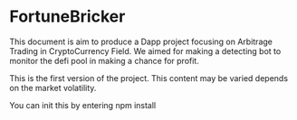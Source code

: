 # FortuneBricker
This document is aim to produce a Dapp project focusing on Arbitrage Trading in CryptoCurrency Field. We aimed for making a detecting bot to monitor the defi pool in making a chance for profit.

This is the first version of the project. This content may be varied depends on the market volatility.

You can init this by entering npm install

